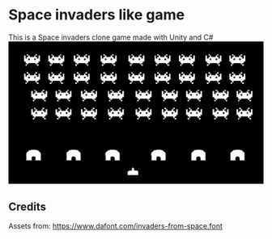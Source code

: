 # Space invaders like game
This is a Space invaders clone game made with Unity and C#
![Banner](img/img.gif)

## Credits
Assets from: https://www.dafont.com/invaders-from-space.font